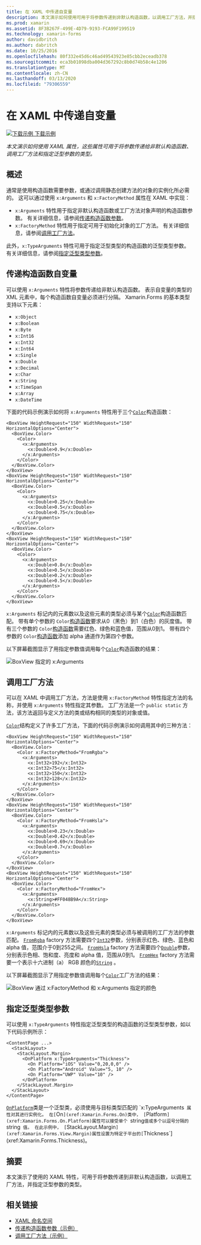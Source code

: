 ```yaml
---
title: 在 XAML 中传递自变量
description: 本文演示如何使用可用于将参数传递到非默认构造函数，以调用工厂方法，并指定泛型参数的类型的 XAML 属性。
ms.prod: xamarin
ms.assetid: 8F3B267F-499E-4D79-9193-FCA99F199519
ms.technology: xamarin-forms
author: davidbritch
ms.author: dabritch
ms.date: 10/25/2016
ms.openlocfilehash: 80f332e45d6c46ad49543923e85cbb2eceadb378
ms.sourcegitcommit: eca3b01098dba004d367292c8b0d74b58c4e1206
ms.translationtype: MT
ms.contentlocale: zh-CN
ms.lasthandoff: 03/13/2020
ms.locfileid: "79306559"
---
```

# <a name="passing-arguments-in-xaml"></a>在 XAML 中传递自变量

[![下载示例](~/media/shared/download.png) 下载示例](https://docs.microsoft.com/samples/xamarin/xamarin-forms-samples/xaml-passingconstructorarguments)

_本文演示如何使用 XAML 属性，这些属性可用于将参数传递给非默认构造函数、调用工厂方法和指定泛型参数的类型。_

## <a name="overview"></a>概述

通常是使用构造函数需要参数，或通过调用静态创建方法的对象的实例化所必需的。 这可以通过使用 `x:Arguments` 和 `x:FactoryMethod` 属性在 XAML 中实现：

- `x:Arguments` 特性用于指定非默认构造函数或工厂方法对象声明的构造函数参数。 有关详细信息，请参阅[传递构造函数参数](#constructor_arguments)。
- `x:FactoryMethod` 特性用于指定可用于初始化对象的工厂方法。 有关详细信息，请参阅[调用工厂方法](#factory_methods)。

此外，`x:TypeArguments` 特性可用于指定泛型类型的构造函数的泛型类型参数。 有关详细信息，请参阅[指定泛型类型参数](#generic_type_arguments)。

<a name="constructor_arguments" />

## <a name="passing-constructor-arguments"></a>传递构造函数自变量

可以使用 `x:Arguments` 特性将参数传递给非默认构造函数。 表示自变量的类型的 XML 元素中，每个构造函数自变量必须进行分隔。 Xamarin.Forms 的基本类型支持以下元素：

- `x:Object`
- `x:Boolean`
- `x:Byte`
- `x:Int16`
- `x:Int32`
- `x:Int64`
- `x:Single`
- `x:Double`
- `x:Decimal`
- `x:Char`
- `x:String`
- `x:TimeSpan`
- `x:Array`
- `x:DateTime`

下面的代码示例演示如何将 `x:Arguments` 特性用于三个[`Color`](xref:Xamarin.Forms.Color)构造函数：

```xaml
<BoxView HeightRequest="150" WidthRequest="150" HorizontalOptions="Center">
  <BoxView.Color>
    <Color>
      <x:Arguments>
        <x:Double>0.9</x:Double>
      </x:Arguments>
    </Color>
  </BoxView.Color>
</BoxView>
<BoxView HeightRequest="150" WidthRequest="150" HorizontalOptions="Center">
  <BoxView.Color>
    <Color>
      <x:Arguments>
        <x:Double>0.25</x:Double>
        <x:Double>0.5</x:Double>
        <x:Double>0.75</x:Double>
      </x:Arguments>
    </Color>
  </BoxView.Color>
</BoxView>
<BoxView HeightRequest="150" WidthRequest="150" HorizontalOptions="Center">
  <BoxView.Color>
    <Color>
      <x:Arguments>
        <x:Double>0.8</x:Double>
        <x:Double>0.5</x:Double>
        <x:Double>0.2</x:Double>
        <x:Double>0.5</x:Double>
      </x:Arguments>
    </Color>
  </BoxView.Color>
</BoxView>
```

`x:Arguments` 标记内的元素数以及这些元素的类型必须与某个[`Color`](xref:Xamarin.Forms.Color)构造函数匹配。 带有单个参数的 `Color`[构造函数](xref:Xamarin.Forms.Color.%23ctor(System.Double))要求从0（黑色）到1（白色）的灰度值。 带有三个参数的 `Color`[构造函数](xref:Xamarin.Forms.Color.%23ctor(System.Double,System.Double,System.Double))需要红色、绿色和蓝色值，范围从0到1。 带有四个参数的 `Color`[构造函数](xref:Xamarin.Forms.Color.%23ctor(System.Double,System.Double,System.Double,System.Double))添加 alpha 通道作为第四个参数。

以下屏幕截图显示了用指定参数值调用每个[`Color`](xref:Xamarin.Forms.Color)构造函数的结果：

![BoxView 指定的 x:Arguments](passing-arguments-images/passing-arguments.png)

<a name="factory_methods" />

## <a name="calling-factory-methods"></a>调用工厂方法

可以在 XAML 中调用工厂方法，方法是使用 `x:FactoryMethod` 特性指定方法的名称，并使用 `x:Arguments` 特性指定其参数。 工厂方法是一个 `public static` 方法，该方法返回与定义方法的类或结构相同的类型的对象或值。

[`Color`](xref:Xamarin.Forms.Color)结构定义了许多工厂方法，下面的代码示例演示如何调用其中的三种方法：

```xaml
<BoxView HeightRequest="150" WidthRequest="150" HorizontalOptions="Center">
  <BoxView.Color>
    <Color x:FactoryMethod="FromRgba">
      <x:Arguments>
        <x:Int32>192</x:Int32>
        <x:Int32>75</x:Int32>
        <x:Int32>150</x:Int32>                        
        <x:Int32>128</x:Int32>
      </x:Arguments>
    </Color>
  </BoxView.Color>
</BoxView>
<BoxView HeightRequest="150" WidthRequest="150" HorizontalOptions="Center">
  <BoxView.Color>
    <Color x:FactoryMethod="FromHsla">
      <x:Arguments>
        <x:Double>0.23</x:Double>
        <x:Double>0.42</x:Double>
        <x:Double>0.69</x:Double>
        <x:Double>0.7</x:Double>
      </x:Arguments>
    </Color>
  </BoxView.Color>
</BoxView>
<BoxView HeightRequest="150" WidthRequest="150" HorizontalOptions="Center">
  <BoxView.Color>
    <Color x:FactoryMethod="FromHex">
      <x:Arguments>
        <x:String>#FF048B9A</x:String>
      </x:Arguments>
    </Color>
  </BoxView.Color>
</BoxView>
```

`x:Arguments` 标记内的元素数以及这些元素的类型必须与被调用的工厂方法的参数匹配。 [`FromRgba`](xref:Xamarin.Forms.Color.FromRgba(System.Int32,System.Int32,System.Int32,System.Int32)) factory 方法需要四个[`Int32`](https://docs.microsoft.com/dotnet/api/system.int32)参数，分别表示红色、绿色、蓝色和 alpha 值，范围介于0到255之间。 [`FromHsla`](xref:Xamarin.Forms.Color.FromHsla(System.Double,System.Double,System.Double,System.Double)) factory 方法需要四个[`Double`](https://docs.microsoft.com/dotnet/api/system.double)参数，分别表示色相、饱和度、亮度和 alpha 值，范围从0到1。 [`FromHex`](xref:Xamarin.Forms.Color.FromHex(System.String)) factory 方法需要一个表示十六进制（a） RGB 颜色的[`String`](https://docs.microsoft.com/dotnet/api/system.string) 。

以下屏幕截图显示了用指定参数值调用每个[`Color`](xref:Xamarin.Forms.Color)工厂方法的结果：

![BoxView 通过 x:FactoryMethod 和 x:Arguments 指定的颜色](passing-arguments-images/factory-methods.png)

<a name="generic_type_arguments" />

## <a name="specifying-a-generic-type-argument"></a>指定泛型类型参数

可以使用 `x:TypeArguments` 特性指定泛型类型的构造函数的泛型类型参数，如以下代码示例所示：

```xaml
<ContentPage ...>
  <StackLayout>
    <StackLayout.Margin>
      <OnPlatform x:TypeArguments="Thickness">
        <On Platform="iOS" Value="0,20,0,0" />
        <On Platform="Android" Value="5, 10" />
        <On Platform="UWP" Value="10" />
      </OnPlatform>
    </StackLayout.Margin>
  </StackLayout>
</ContentPage>
```

[`OnPlatform`](xref:Xamarin.Forms.OnPlatform`1)类是一个泛型类，必须使用与目标类型匹配的 `x:TypeArguments` 属性对其进行实例化。 在[`On`](xref:Xamarin.Forms.On)类中， [`Platform`](xref:Xamarin.Forms.On.Platform)属性可以接受单个 `string` 值或多个以逗号分隔的 `string` 值。 在此示例中， [`StackLayout.Margin`](xref:Xamarin.Forms.View.Margin)属性设置为特定于平台的[`Thickness`](xref:Xamarin.Forms.Thickness)。

## <a name="summary"></a>摘要

本文演示了使用的 XAML 特性，可用于将参数传递到非默认构造函数，以调用工厂方法，并指定泛型参数的类型。

## <a name="related-links"></a>相关链接

- [XAML 命名空间](~/xamarin-forms/xaml/namespaces.md)
- [传递构造函数参数（示例）](https://docs.microsoft.com/samples/xamarin/xamarin-forms-samples/xaml-passingconstructorarguments)
- [调用工厂方法（示例）](https://docs.microsoft.com/samples/xamarin/xamarin-forms-samples/xaml-callingfactorymethods)
